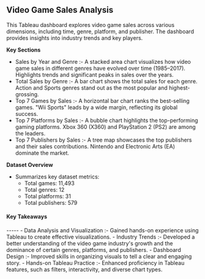 <h2>Video Game Sales Analysis</h2>
This Tableau dashboard explores video game sales across various dimensions, including time, genre, platform, and publisher. The dashboard provides insights into industry trends and key players.
<br>



<b>Key Sections</b>
- Sales by Year and Genre :- A stacked area chart visualizes how video game sales in different genres have evolved over time (1985–2017).
  Highlights trends and significant peaks in sales over the years.
- Total Sales by Genre :- A bar chart shows the total sales for each genre.
  Action and Sports genres stand out as the most popular and highest-grossing.
- Top 7 Games by Sales :- A horizontal bar chart ranks the best-selling games.
  "Wii Sports" leads by a wide margin, reflecting its global success.
- Top 7 Platforms by Sales :- A bubble chart highlights the top-performing gaming platforms.
  Xbox 360 (X360) and PlayStation 2 (PS2) are among the leaders.
- Top 7 Publishers by Sales :- A tree map showcases the top publishers and their sales contributions.
  Nintendo and Electronic Arts (EA) dominate the market.
  
<b>Dataset Overview</b>

- Summarizes key dataset metrics:
  - Total games: 11,493                  
  - Total genres: 12                   
  - Total platforms: 31               
  - Total publishers: 579                 

<h4><b>Key Takeaways</b></h4>
-----
- Data Analysis and Visualization :- Gained hands-on experience using Tableau to create effective visualizations.
- Industry Trends :- Developed a better understanding of the video game industry's growth and the dominance of certain genres, platforms, and publishers.
- Dashboard Design :- Improved skills in organizing visuals to tell a clear and engaging story.
- Hands-on Tableau Practice :- Enhanced proficiency in Tableau features, such as filters, interactivity, and diverse chart types.
